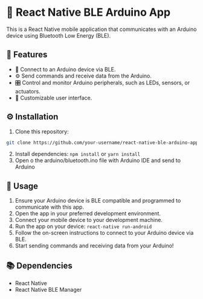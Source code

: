 # 📱 React Native BLE Arduino App

This is a React Native mobile application that communicates with an Arduino device using Bluetooth Low Energy (BLE).

## 🚀 Features

- 🔗 Connect to an Arduino device via BLE.
- ⚙️ Send commands and receive data from the Arduino.
- 🎛️ Control and monitor Arduino peripherals, such as LEDs, sensors, or actuators.
- 🎨 Customizable user interface.

## ⚙️ Installation

1. Clone this repository:
```bash
git clone https://github.com/your-username/react-native-ble-arduino-app.git
```
2. Install dependencies: `npm install` or `yarn install`
3. Open o the arduino/bluetooth.ino file with Arduino IDE and send to Arduino

## 📲 Usage

1. Ensure your Arduino device is BLE compatible and programmed to communicate with this app.
2. Open the app in your preferred development environment.
3. Connect your mobile device to your development machine.
4. Run the app on your device: `react-native run-android`
5. Follow the on-screen instructions to connect to your Arduino device via BLE.
6. Start sending commands and receiving data from your Arduino!

## 📚 Dependencies

- React Native
- React Native BLE Manager
